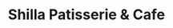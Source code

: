---
title: "Shilla Patisserie & Cafe"
url: /centreville/shilla-patisserie-und-cafe/
shop: Konditorei
---